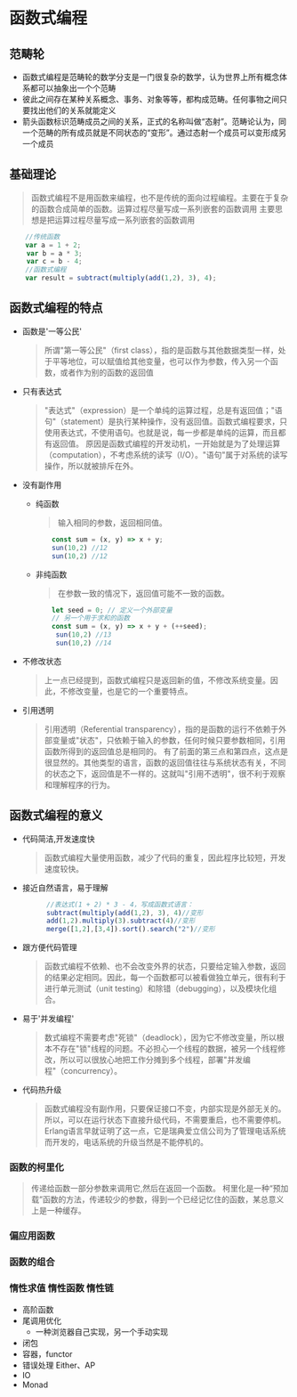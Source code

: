 # 函数式编程

## 范畴轮

* 函数式编程是范畴轮的数学分支是一门很复杂的数学，认为世界上所有概念体系都可以抽象出一个个范畴
* 彼此之间存在某种关系概念、事务、对象等等，都构成范畴。任何事物之间只要找出他们的关系就能定义
* 箭头函数标识范畴成员之间的关系，正式的名称叫做“态射”。范畴论认为，同一个范畴的所有成员就是不同状态的“变形”。通过态射一个成员可以变形成另一个成员

## 基础理论

> 函数式编程不是用函数来编程，也不是传统的面向过程编程。主要在于复杂的函数合成简单的函数。运算过程尽量写成一系列嵌套的函数调用
> 主要思想是把运算过程尽量写成一系列嵌套的函数调用

```js
    //传统函数
    var a = 1 + 2;
　　 var b = a * 3;
　　 var c = b - 4;
    //函数式编程
    var result = subtract(multiply(add(1,2), 3), 4);
```

## 函数式编程的特点

* 函数是'一等公民'
    >所谓"第一等公民"（first class），指的是函数与其他数据类型一样，处于平等地位，可以赋值给其他变量，也可以作为参数，传入另一个函数，或者作为别的函数的返回值
* 只有表达式
    >"表达式"（expression）是一个单纯的运算过程，总是有返回值；"语句"（statement）是执行某种操作，没有返回值。函数式编程要求，只使用表达式，不使用语句。也就是说，每一步都是单纯的运算，而且都有返回值。
    >原因是函数式编程的开发动机，一开始就是为了处理运算（computation），不考虑系统的读写（I/O）。"语句"属于对系统的读写操作，所以就被排斥在外。
* 没有副作用
  * 纯函数

    >输入相同的参数，返回相同值。

    ```js
        const sum = (x, y) => x + y;
        sun(10,2) //12
        sun(10,2) //12
    ```

  * 非纯函数

    >在参数一致的情况下，返回值可能不一致的函数。

    ```js
        let seed = 0; // 定义一个外部变量
        // 另一个用于求和的函数
        const sum = (x, y) => x + y + (++seed);
         sun(10,2) //13
         sun(10,2) //14
    ```

* 不修改状态

    >上一点已经提到，函数式编程只是返回新的值，不修改系统变量。因此，不修改变量，也是它的一个重要特点。

* 引用透明

    >引用透明（Referential transparency），指的是函数的运行不依赖于外部变量或"状态"，只依赖于输入的参数，任何时候只要参数相同，引用函数所得到的返回值总是相同的。
    >有了前面的第三点和第四点，这点是很显然的。其他类型的语言，函数的返回值往往与系统状态有关，不同的状态之下，返回值是不一样的。这就叫"引用不透明"，很不利于观察和理解程序的行为。

## 函数式编程的意义

* 代码简洁,开发速度快
  >函数式编程大量使用函数，减少了代码的重复，因此程序比较短，开发速度较快。
* 接近自然语言，易于理解

  ```js
        //表达式(1 + 2) * 3 - 4，写成函数式语言：
        subtract(multiply(add(1,2), 3), 4)//变形
        add(1,2).multiply(3).subtract(4)//变形
        merge([1,2],[3,4]).sort().search("2")//变形
  ```

* 跟方便代码管理
  >函数式编程不依赖、也不会改变外界的状态，只要给定输入参数，返回的结果必定相同。因此，每一个函数都可以被看做独立单元，很有利于进行单元测试（unit testing）和除错（debugging），以及模块化组合。
* 易于'并发编程'
  >数式编程不需要考虑"死锁"（deadlock），因为它不修改变量，所以根本不存在"锁"线程的问题。不必担心一个线程的数据，被另一个线程修改，所以可以很放心地把工作分摊到多个线程，部署"并发编程"（concurrency）。
* 代码热升级
  >函数式编程没有副作用，只要保证接口不变，内部实现是外部无关的。所以，可以在运行状态下直接升级代码，不需要重启，也不需要停机。Erlang语言早就证明了这一点，它是瑞典爱立信公司为了管理电话系统而开发的，电话系统的升级当然是不能停机的。
  
### 函数的柯里化

>传递给函数一部分参数来调用它,然后在返回一个函数。
>柯里化是一种“预加载”函数的方法，传递较少的参数，得到一个已经记忆住的函数，某总意义上是一种缓存。

### 偏应用函数

### 函数的组合

### 惰性求值 惰性函数 惰性链


* 高阶函数
* 尾调用优化
  * 一种浏览器自己实现，另一个手动实现
* 闭包
* 容器，functor
* 错误处理 Either、AP
* IO
* Monad

